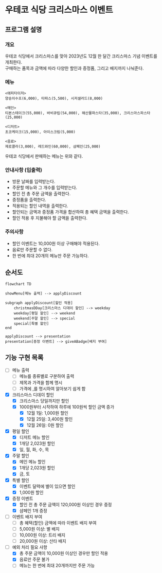 # 우테코 식당 크리스마스 이벤트

## 프로그램 설명

### 개요
우테코 식당에서 크리스마스를 맞아 2023년도 12월 한 달간 크리스마스 기념 이벤트를 개최한다.  
구매하는 품목과 금액에 따라 다양한 할인과 증정품, 그리고 배지까지 나눠준다.

### 메뉴
```
<애피타이저>
양송이수프(6,000), 타파스(5,500), 시저샐러드(8,000)

<메인>
티본스테이크(55,000), 바비큐립(54,000), 해산물파스타(35,000), 크리스마스파스타(25,000)

<디저트>
초코케이크(15,000), 아이스크림(5,000)

<음료>
제로콜라(3,000), 레드와인(60,000), 샴페인(25,000)
```
우테코 식당에서 판매하는 메뉴는 위와 같다.

### 안내사항 (입출력)
- 방문 날짜를 입력받는다.
- 주문할 메뉴와 그 개수를 입력받는다.
- 할인 전 총 주문 금액을 출력한다.
- 증정품을 출력한다.
- 적용되는 할인 내역을 출력한다.
- 할인되는 금액과 증정품 가격을 합산하여 총 혜택 금액을 출력한다.
- 할인 적용 후 지불해야 할 금액을 출력한다.

### 주의사항
- 할인 이벤트는 10,000원 이상 구매해야 적용된다.
- 음료만 주문할 수 없다.
- 한 번에 최대 20개의 메뉴만 주문 가능하다.

## 순서도

```mermaid
flowchart TD
    
showMenu[메뉴 출력] --> applyDiscount

subgraph applyDiscount[할인 적용]
    christmasDDay[크리스마스 디데이 할인] --> weekday
    weekday[평일 할인] --> weekend
    weekend[주말 할인] --> special
    special[특별 할인]
end

applyDiscount --> presentation
presentation[증정 이벤트] --> giveABadge[배지 부여]
```

## 기능 구현 목록

- [ ] 메뉴 출력
  - [ ] 메뉴를 종류별로 구분하여 출력
  - [ ] 제목과 가격을 함께 명시
  - [ ] 가격에 ,를 명시하여 알아보기 쉽게 함
- [x] 크리스마스 디데이 할인
  - [x] 크리스마스 당일까지만 할인
  - [x] 1000원부터 시작하여 하루에 100원씩 할인 금액 증가
    - [x] 12월 1일: 1,000원 할인
    - [x] 12월 25일: 3,400원 할인
    - [x] 12월 26일: 0원 할인
- [x] 평일 할인
  - [x] 디저트 메뉴 할인
  - [x] 1개당 2,023원 할인
  - [x] 일, 월, 화, 수, 목
- [x] 주말 할인
  - [x] 메인 메뉴 할인
  - [x] 1개당 2,023원 할인
  - [x] 금, 토
- [x] 특별 할인
  - [x] 이벤트 달력에 별이 있으면 할인
  - [x] 1,000원 할인
- [x] 증정 이벤트
  - [x] 할인 전 총 주문 금액이 120,000원 이상인 경우 증정
  - [x] 샴페인 1개 증정
- [ ] 이벤트 배지 부여
  - [ ] 총 혜택(할인) 금액에 따라 이벤트 배지 부여
  - [ ] 5,000원 이상: 별 배지
  - [ ] 10,000원 이상: 트리 배지
  - [ ] 20,000원 이상: 산타 배지

- [ ] 예외 처리 필요 사항
  - [x] 총 주문 금액이 10,000원 이상인 경우만 할인 적용
  - [x] 음료만 주문 불가
  - [ ] 메뉴는 한 번에 최대 20개까지만 주문 가능
